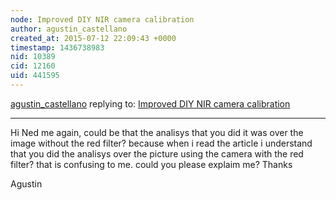 ```yaml
---
node: Improved DIY NIR camera calibration
author: agustin_castellano
created_at: 2015-07-12 22:09:43 +0000
timestamp: 1436738983
nid: 10389
cid: 12160
uid: 441595
---
```




[agustin_castellano](../profile/agustin_castellano) replying to: [Improved DIY NIR camera calibration](../notes/nedhorning/05-01-2014/improved-diy-nir-camera-calibration)

----
Hi Ned me again, could be that the analisys that you did it was over the image without the red filter? because when i read the article i understand that you did the analisys over the picture using the camera with the red filter? that is confusing to me. could you please explaim me?
Thanks

Agustin